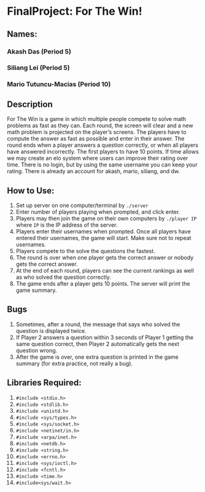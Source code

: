 # FinalProject: For The Win!

## Names:
### Akash Das (Period 5)
### Siliang Lei (Period 5)
### Mario Tutuncu-Macias (Period 10)


## Description
For The Win is a game in which multiple people compete to solve math problems as fast as they can. Each round, the screen will clear and a new math problem is projected on the player’s screens. The players have to compute the answer as fast as possible and enter in their answer. The round ends when a player answers a question correctly, or when all players have answered incorrectly. The first players to have 10 points. If time allows we may create an elo system where users can improve their rating over time. There is no login, but by using the same username you can keep your rating. There is already an account for akash, mario, siliang, and dw.



## How to Use:
1. Set up server on one computer/terminal by ```./server```
2. Enter number of players playing when prompted, and click enter.
3. Players may then join the game on their own computers by ```./player IP``` where ```IP``` is the IP address of the server.
4. Players enter their usernames when prompted. Once all players have entered their usernames, the game will start. Make sure not to repeat usernames.
5. Players compete to the solve the questions the fastest.
6. The round is over when one player gets the correct answer or nobody gets the correct answer.
7. At the end of each round, players can see the current rankings as well as who solved the question correctly.
8. The game ends after a player gets 10 points. The server will print the game summary.

## Bugs
1. Sometimes, after a round, the message that says who solved the question is displayed twice.
2. If  Player 2 answers a question within 3 seconds of Player 1 getting the same question correct, then Player 2 automatically gets the next question wrong.
3. After the game is over, one extra question is printed in the game summary (for extra practice, not really a bug).

## Libraries Required:
1. ```#include <stdio.h>```
2. ```#include <stdlib.h>```
3. ```#include <unistd.h>```
4. ```#include <sys/types.h>```
5. ```#include <sys/socket.h>```
6. ```#include <netinet/in.h>```
7. ```#include <arpa/inet.h>```
8. ```#include <netdb.h>```
9. ```#include <string.h>```
10. ```#include <errno.h>```
11. ```#include <sys/ioctl.h>```
12. ```#include <fcntl.h>```
13. ```#include <time.h>```
14. ```#include<sys/wait.h>```
